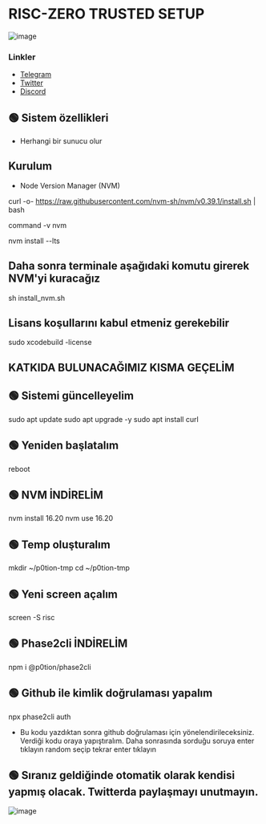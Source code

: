 # RISC-ZERO TRUSTED SETUP

![image](https://i.hizliresim.com/atsj0mj.png)



### Linkler
 * [Telegram](https://t.me/emir111)
 * [Twitter](https://twitter.com/emirrfeyza)
 * [Discord](https://discord.gg/zkarther)


## 🟢 Sistem özellikleri

- Herhangi bir sunucu olur

## Kurulum
* Node Version Manager (NVM)

curl -o- https://raw.githubusercontent.com/nvm-sh/nvm/v0.39.1/install.sh | bash

command -v nvm

nvm install --lts

## Daha sonra terminale aşağıdaki komutu girerek NVM'yi kuracağız

sh install_nvm.sh

## Lisans koşullarını kabul etmeniz gerekebilir

sudo xcodebuild -license


## KATKIDA BULUNACAĞIMIZ KISMA GEÇELİM


## 🟢 Sistemi güncelleyelim

sudo apt update
sudo apt upgrade -y
sudo apt install curl

## 🟢 Yeniden başlatalım

reboot


## 🟢 NVM İNDİRELİM

nvm install 16.20
nvm use 16.20

## 🟢 Temp oluşturalım

mkdir ~/p0tion-tmp
cd ~/p0tion-tmp

## 🟢 Yeni screen açalım

screen -S risc


## 🟢 Phase2cli İNDİRELİM

npm i @p0tion/phase2cli


## 🟢 Github ile kimlik doğrulaması yapalım

npx phase2cli auth

* Bu kodu yazdıktan sonra github doğrulaması için yönelendirileceksiniz. Verdiği kodu oraya yapıştıralım. Daha sonrasında sorduğu soruya enter tıklayın random seçip tekrar enter tıklayın

## 🟢 Sıranız geldiğinde otomatik olarak kendisi yapmış olacak. Twitterda paylaşmayı unutmayın.

![image](https://i.hizliresim.com/smgw5pz.png)
